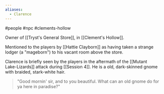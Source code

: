 ```yaml
---
aliases:
  - Clarence
---
```

#people #npc #clements-hollow 

Owner of [[Tryst's General Store]], in [[Clement's Hollow]].

Mentioned to the players by [[Hattie Clayborn]] as having taken a strange lodger (a "mageborn") to his vacant room above the store.

Clarence is briefly seen by the players in the aftermath of the [[Mutant Lake-Lizards]] attack during [[Session 4]]. He is a old, dark-skinned gnome with braided, stark-white hair.

>"Good mornin' sir, and to you beautiful. What can an old gnome do for ya here in paradise?"